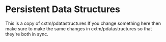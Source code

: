 # Persistent Data Structures #

This is a copy of cxtm/pdatastructures
If you change something here then make sure to make the same changes in cxtm/pdatastructures so that they're both in sync.